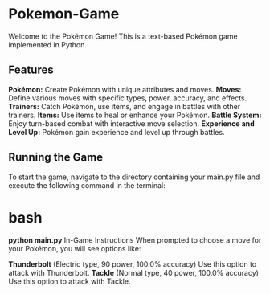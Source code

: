 # Pokemon-Game


Welcome to the Pokémon Game! This is a text-based Pokémon game implemented in Python.

## Features
**Pokémon:** Create Pokémon with unique attributes and moves.
**Moves:** Define various moves with specific types, power, accuracy, and effects.
**Trainers:** Catch Pokémon, use items, and engage in battles with other trainers.
**Items:** Use items to heal or enhance your Pokémon.
**Battle System:** Enjoy turn-based combat with interactive move selection.
**Experience and Level Up:** Pokémon gain experience and level up through battles.

## Running the Game
To start the game, navigate to the directory containing your main.py file and execute the following command in the terminal:

# bash
**python main.py**
In-Game Instructions
When prompted to choose a move for your Pokémon, you will see options like:

**Thunderbolt** (Electric type, 90 power, 100.0% accuracy)
Use this option to attack with Thunderbolt.
**Tackle** (Normal type, 40 power, 100.0% accuracy)
Use this option to attack with Tackle.
